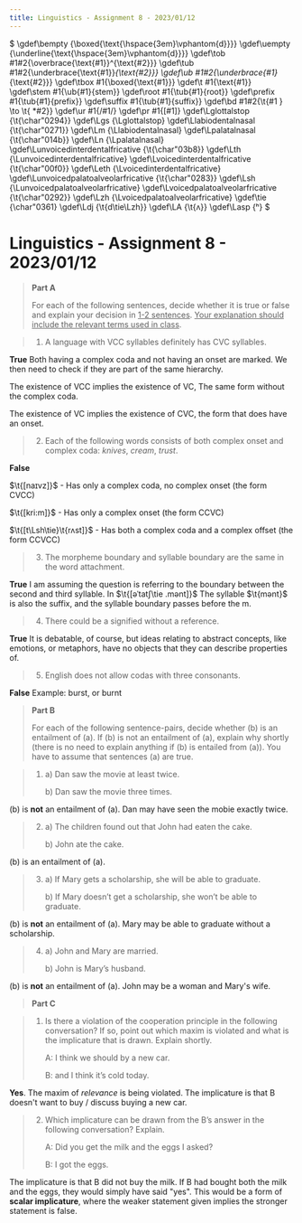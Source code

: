 ```yaml
---
title: Linguistics - Assignment 8 - 2023/01/12
---
```


$
\gdef\bempty {\boxed{\text{\hspace{3em}\vphantom{d}}}}
\gdef\uempty {\underline{\text{\hspace{3em}\vphantom{d}}}}
\gdef\tob #1#2{\overbrace{\text{#1}}^{\text{#2}}}
\gdef\tub #1#2{\underbrace{\text{#1}}_{\text{#2}}}
\gdef\ub #1#2{\underbrace{#1}_{\text{#2}}}
\gdef\tbox #1{\boxed{\text{#1}}}
\gdef\t #1{\text{#1}}
\gdef\stem #1{\ub{#1}{stem}}
\gdef\root #1{\tub{#1}{root}}
\gdef\prefix #1{\tub{#1}{prefix}}
\gdef\suffix #1{\tub{#1}{suffix}}
\gdef\bd #1#2{\t{#1 } \to \t{ *#2}}
\gdef\ur #1{/#1/}
\gdef\pr #1{[#1]}
\gdef\Lglottalstop {\t{\char"0294}}
\gdef\Lgs {\Lglottalstop}
\gdef\Llabiodentalnasal {\t{\char"0271}}
\gdef\Lm {\Llabiodentalnasal}
\gdef\Lpalatalnasal {\t{\char"014b}}
\gdef\Ln {\Lpalatalnasal}
\gdef\Lunvoicedinterdentalfricative {\t{\char"03b8}}
\gdef\Lth {\Lunvoicedinterdentalfricative}
\gdef\Lvoicedinterdentalfricative {\t{\char"00f0}}
\gdef\Leth {\Lvoicedinterdentalfricative}
\gdef\Lunvoicedpalatoalveolarfricative {\t{\char"0283}}
\gdef\Lsh {\Lunvoicedpalatoalveolarfricative}
\gdef\Lvoicedpalatoalveolarfricative {\t{\char"0292}}
\gdef\Lzh {\Lvoicedpalatoalveolarfricative}
\gdef\tie {\char"0361}
\gdef\Ldj {\t{d\tie\Lzh}}
\gdef\LA {\t{ʌ}}
\gdef\Lasp {ʰ}
$

# Linguistics - Assignment 8 - 2023/01/12


> **Part A**
>
> For each of the following sentences, decide whether it is true or false and explain your decision in <u>1-2 sentences</u>. <u>Your explanation should include the relevant terms used in class</u>.

> 1. A language with VCC syllables definitely has CVC syllables.

**True** Both having a complex coda and not having an onset are marked. We then need to check if they are part of the same hierarchy.

The existence of VCC implies the existence of VC, The same form without the complex coda.

The existence of VC implies the existence of CVC, the form that does have an onset.

> 2. Each of the following words consists of both complex onset and complex coda: *knives*, *cream*,  *trust*.

**False** 

$\t{[naɪvz]}$ - Has only a complex coda, no complex onset (the form CVCC)

$\t{[kri:m]}$ - Has only a complex onset (the form CCVC)

$\t{[t\Lsh\tie}\t{rʌst]}$ - Has both a complex coda and a complex offset (the form CCVCC)

> 3. The morpheme boundary and syllable boundary are the same in the word attachment.

**True** I am assuming the question is referring to the boundary between the second and third syllable. In $\t{[əˈtatʃ\tie .mənt]}$ The syllable $\t{mənt}$ is also the suffix, and the syllable boundary passes before the m.

> 4. There could be a signified without a reference.

**True** It is debatable, of course, but ideas relating to abstract concepts, like emotions, or metaphors, have no objects that they can describe properties of.

> 5. English does not allow codas with three consonants.

**False** Example: burst, or burnt

> **Part B**
>
> For each of the following sentence-pairs, decide whether (b) is an entailment of (a). If (b) is not an entailment of (a), explain why shortly (there is no need to explain anything if (b) is entailed from (a)). You have to assume that sentences (a) are true.

> 1. a) Dan saw the movie at least twice.
>
>    b) Dan saw the movie three times.

(b) is **not** an entailment of (a). Dan may have seen the mobie exactly twice.

> 2. a) The children found out that John had eaten the cake.
>
>    b) John ate the cake.

(b) is an entailment of (a).

> 3. a) If Mary gets a scholarship, she will be able to graduate.
>
>    b) If Mary doesn’t get a scholarship, she won’t be able to graduate.

(b) is **not** an entailment of (a). Mary may be able to graduate without a scholarship.

> 4. a) John and Mary are married.
>
>    b) John is Mary’s husband.

(b) is **not** an entailment of (a). John may be a woman and Mary's wife.

> **Part C**

> 1. Is there a violation of the cooperation principle in the following conversation? If so, point out which maxim is violated and what is the implicature that is drawn. Explain shortly.
>
>    A: I think we should by a new car.
>
>    B: and I think it’s cold today.

**Yes**. The maxim of *relevance* is being violated. The implicature is that B doesn't want to buy / discuss buying a new car.

> 2. Which implicature can be drawn from the B’s answer in the following conversation? Explain.
>
>    A: Did you get the milk and the eggs I asked?
>
>    B: I got the eggs.

The implicature is that B did not buy the milk. If B had bought both the milk and the eggs, they would simply have said "yes". This would be a form of **scalar implicature**, where the weaker statement given implies the stronger statement is false.
